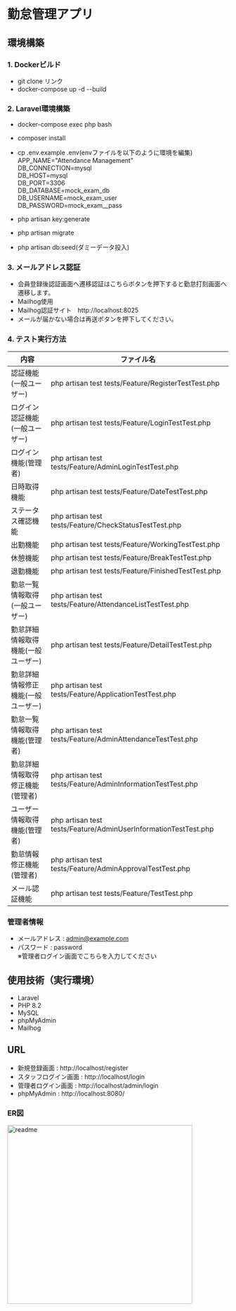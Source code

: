 # 勤怠管理アプリ

## 環境構築
### 1. Dockerビルド
* git clone リンク
* docker-compose up -d --build

### 2. Laravel環境構築
* docker-compose exec php bash
* composer install
* cp .env.example .env(envファイルを以下のように環境を編集)  
APP_NAME="Attendance Management"  
DB_CONNECTION=mysql  
DB_HOST=mysql  
DB_PORT=3306  
DB_DATABASE=mock_exam_db  
DB_USERNAME=mock_exam_user  
DB_PASSWORD=mock_exam__pass  

* php artisan key:generate
* php artisan migrate
* php artisan db:seed(ダミーデータ投入)

### 3. メールアドレス認証
* 会員登録後認証画面へ遷移認証はこちらボタンを押下すると勤怠打刻画面へ遷移します。 
* Mailhog使用
* Mailhog認証サイト　http://localhost:8025
* メールが届かない場合は再送ボタンを押下してください。

### 4. テスト実行方法 
| 内容                                      | ファイル名                                                           |
|-------------------------------------------|----------------------------------------------------------------------|
| 認証機能(一般ユーザー)                   | php artisan test tests/Feature/RegisterTestTest.php                 |
| ログイン認証機能(一般ユーザー)           | php artisan test tests/Feature/LoginTestTest.php                    |
| ログイン機能(管理者)                     | php artisan test tests/Feature/AdminLoginTestTest.php               |
| 日時取得機能                              | php artisan test tests/Feature/DateTestTest.php                     |
| ステータス確認機能                        | php artisan test tests/Feature/CheckStatusTestTest.php              |
| 出勤機能                                  | php artisan test tests/Feature/WorkingTestTest.php                  |
| 休憩機能                                  | php artisan test tests/Feature/BreakTestTest.php                    |
| 退勤機能                                  | php artisan test tests/Feature/FinishedTestTest.php                 |
| 勤怠一覧情報取得(一般ユーザー)           | php artisan test tests/Feature/AttendanceListTestTest.php           |
| 勤怠詳細情報取得機能(一般ユーザー)       | php artisan test tests/Feature/DetailTestTest.php                   |
| 勤怠詳細情報修正機能(一般ユーザー)       | php artisan test tests/Feature/ApplicationTestTest.php              |
| 勤怠一覧情報取得機能(管理者)             | php artisan test tests/Feature/AdminAttendanceTestTest.php          |
| 勤怠詳細情報取得修正機能(管理者)         | php artisan test tests/Feature/AdminInformationTestTest.php         |
| ユーザー情報取得機能(管理者)             | php artisan test tests/Feature/AdminUserInformationTestTest.php     |
| 勤怠情報修正機能(管理者)                 | php artisan test tests/Feature/AdminApprovalTestTest.php            |
| メール認証機能                            | php artisan test tests/Feature/TestTest.php                         |

### 管理者情報
* メールアドレス : admin@example.com
* パスワード : password  
 ※管理者ログイン画面でこちらを入力してください

## 使用技術（実行環境）
* Laravel
* PHP 8.2
* MySQL
* phpMyAdmin
* Mailhog

## URL
* 新規登録画面 : http://localhost/register
* スタッフログイン画面 : http://localhost/login
* 管理者ログイン画面 : http://localhost/admin/login
* phpMyAdmin : http://localhost:8080/

### ER図
<img width="421" height="406" alt="readme" src="https://github.com/user-attachments/assets/3fd7a4b6-c24d-43f0-bc13-1bbabd26b166" />


